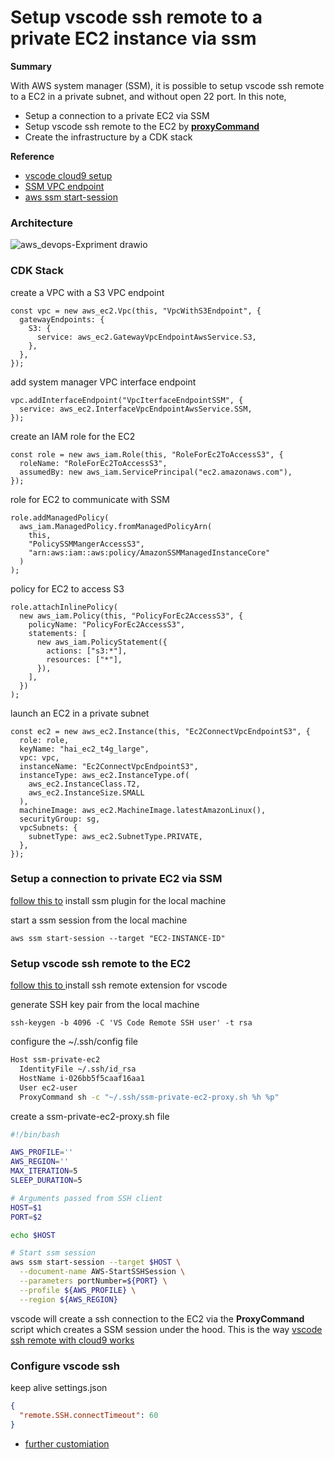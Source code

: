 # Setup vscode ssh remote to a private EC2 instance via ssm

**Summary**

With AWS system manager (SSM), it is possible to setup vscode ssh remote to a EC2 in a private subnet, and without open 22 port. In this note,

- Setup a connection to a private EC2 via SSM
- Setup vscode ssh remote to the EC2 by [**proxyCommand**](https://github.com/aws-samples/cloud9-to-power-vscode-blog/blob/main/scripts/ssm-proxy.sh)
- Create the infrastructure by a CDK stack

**Reference**

- [vscode cloud9 setup](https://aws.amazon.com/blogs/architecture/field-notes-use-aws-cloud9-to-power-your-visual-studio-code-ide/)
- [SSM VPC endpoint](https://docs.aws.amazon.com/systems-manager/latest/userguide/setup-create-vpc.html)
- [aws ssm start-session](https://docs.aws.amazon.com/cli/latest/reference/ssm/start-session.html)

### Architecture
![aws_devops-Expriment drawio](https://user-images.githubusercontent.com/20411077/166241577-87e23a4b-5e98-443d-b115-ff9c271fa603.png)

### CDK Stack

create a VPC with a S3 VPC endpoint

```tsx
const vpc = new aws_ec2.Vpc(this, "VpcWithS3Endpoint", {
  gatewayEndpoints: {
    S3: {
      service: aws_ec2.GatewayVpcEndpointAwsService.S3,
    },
  },
});
```

add system manager VPC interface endpoint

```tsx
vpc.addInterfaceEndpoint("VpcIterfaceEndpointSSM", {
  service: aws_ec2.InterfaceVpcEndpointAwsService.SSM,
});
```

create an IAM role for the EC2

```tsx
const role = new aws_iam.Role(this, "RoleForEc2ToAccessS3", {
  roleName: "RoleForEc2ToAccessS3",
  assumedBy: new aws_iam.ServicePrincipal("ec2.amazonaws.com"),
});
```

role for EC2 to communicate with SSM

```tsx
role.addManagedPolicy(
  aws_iam.ManagedPolicy.fromManagedPolicyArn(
    this,
    "PolicySSMMangerAccessS3",
    "arn:aws:iam::aws:policy/AmazonSSMManagedInstanceCore"
  )
);
```

policy for EC2 to access S3

```tsx
role.attachInlinePolicy(
  new aws_iam.Policy(this, "PolicyForEc2AccessS3", {
    policyName: "PolicyForEc2AccessS3",
    statements: [
      new aws_iam.PolicyStatement({
        actions: ["s3:*"],
        resources: ["*"],
      }),
    ],
  })
);
```

launch an EC2 in a private subnet

```tsx
const ec2 = new aws_ec2.Instance(this, "Ec2ConnectVpcEndpointS3", {
  role: role,
  keyName: "hai_ec2_t4g_large",
  vpc: vpc,
  instanceName: "Ec2ConnectVpcEndpointS3",
  instanceType: aws_ec2.InstanceType.of(
    aws_ec2.InstanceClass.T2,
    aws_ec2.InstanceSize.SMALL
  ),
  machineImage: aws_ec2.MachineImage.latestAmazonLinux(),
  securityGroup: sg,
  vpcSubnets: {
    subnetType: aws_ec2.SubnetType.PRIVATE,
  },
});
```

### Setup a connection to private EC2 via SSM

[follow this to](https://docs.aws.amazon.com/systems-manager/latest/userguide/session-manager-working-with-install-plugin.html) install ssm plugin for the local machine

start a ssm session from the local machine

```console
aws ssm start-session --target "EC2-INSTANCE-ID"
```

### Setup vscode ssh remote to the EC2

[follow this to ](https://marketplace.visualstudio.com/items?itemName=ms-vscode-remote.remote-ssh) install ssh remote extension for vscode

generate SSH key pair from the local machine

```console
ssh-keygen -b 4096 -C 'VS Code Remote SSH user' -t rsa
```

configure the ~/.ssh/config file

```bash
Host ssm-private-ec2
  IdentityFile ~/.ssh/id_rsa
  HostName i-026bb5f5caaf16aa1
  User ec2-user
  ProxyCommand sh -c "~/.ssh/ssm-private-ec2-proxy.sh %h %p"
```

create a ssm-private-ec2-proxy.sh file

```bash
#!/bin/bash

AWS_PROFILE=''
AWS_REGION=''
MAX_ITERATION=5
SLEEP_DURATION=5

# Arguments passed from SSH client
HOST=$1
PORT=$2

echo $HOST

# Start ssm session
aws ssm start-session --target $HOST \
  --document-name AWS-StartSSHSession \
  --parameters portNumber=${PORT} \
  --profile ${AWS_PROFILE} \
  --region ${AWS_REGION}
```

vscode will create a ssh connection to the EC2 via the **ProxyCommand** script which creates a SSM session under the hood. This is the way [vscode ssh remote with cloud9 works](https://aws.amazon.com/blogs/architecture/field-notes-use-aws-cloud9-to-power-your-visual-studio-code-ide/)

### Configure vscode ssh

keep alive settings.json

```json
{
  "remote.SSH.connectTimeout": 60
}
```

- [further customiation](https://code.visualstudio.com/blogs/2019/10/03/remote-ssh-tips-and-tricks)
